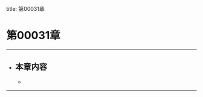 title: 第00031章
# 第00031章
-------------------------------------------------
- 本章内容
    - 
    - 
-------------------------------------------------
